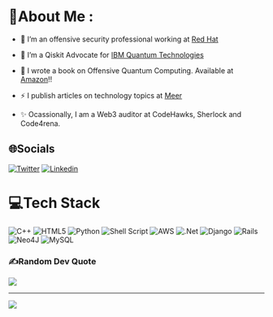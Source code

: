 # 💫About Me :

- 🔭 I’m an offensive security professional working at [Red Hat](https://www.redhat.com/en)  
  

-  🔎 I’m a Qiskit Advocate for [IBM Quantum Technologies](https://www.credly.com/badges/51ee20e5-c38e-4b91-9eb1-938de6d037ef)   
  

- 📖 I wrote a book on Offensive Quantum Computing. Available at [Amazon](https://www.amazon.com/Introduction-Adversarial-Quantum-Computing-Practice-ebook/dp/B09YMJXQTX/ref=sr_1_1?crid=3VZONRJBAP2G3&keywords=fernando+velazquez+quantum&qid=1654154138&sprefix=%2Caps%2C138&sr=8-1)!!  
  

- ⚡ I publish articles on technology topics at  [Meer](https://www.meer.com/en/authors/390-fernando-velazquez)
  

- :sparkles: Ocassionally, I am a Web3 auditor at CodeHawks, Sherlock and Code4rena.



## 🌐Socials
[![Twitter](https://img.shields.io/badge/Twitter-%231DA1F2.svg?logo=Twitter&logoColor=white)](https://x.com/0xMrjory) 
[![Linkedin]([![LinkedIn](https://custom-icon-badges.demolab.com/badge/LinkedIn-0A66C2?logo=linkedin-white&logoColor=fff)](#)logo=Twitter&logoColor=white)](https://x.com/0xMrjory) 

# 💻Tech Stack
![C++](https://img.shields.io/badge/c++-%2300599C.svg?style=for-the-badge&logo=c%2B%2B&logoColor=white) ![HTML5](https://img.shields.io/badge/html5-%23E34F26.svg?style=for-the-badge&logo=html5&logoColor=white) ![Python](https://img.shields.io/badge/python-3670A0?style=for-the-badge&logo=python&logoColor=ffdd54) ![Shell Script](https://img.shields.io/badge/shell_script-%23121011.svg?style=for-the-badge&logo=gnu-bash&logoColor=white) ![AWS](https://img.shields.io/badge/AWS-%23FF9900.svg?style=for-the-badge&logo=amazon-aws&logoColor=white) ![.Net](https://img.shields.io/badge/.NET-5C2D91?style=for-the-badge&logo=.net&logoColor=white) ![Django](https://img.shields.io/badge/django-%23092E20.svg?style=for-the-badge&logo=django&logoColor=white) ![Rails](https://img.shields.io/badge/rails-%23CC0000.svg?style=for-the-badge&logo=ruby-on-rails&logoColor=white) 	![Neo4J](https://img.shields.io/badge/Neo4j-008CC1?style=for-the-badge&logo=neo4j&logoColor=white) ![MySQL](https://img.shields.io/badge/mysql-%2300f.svg?style=for-the-badge&logo=mysql&logoColor=white)


### ✍️Random Dev Quote
![](https://quotes-github-readme.vercel.app/api?type=horizontal&theme=radical)

---
[![](https://visitcount.itsvg.in/api?id=fvelazquez-X&icon=2&color=6)](https://visitcount.itsvg.in)
